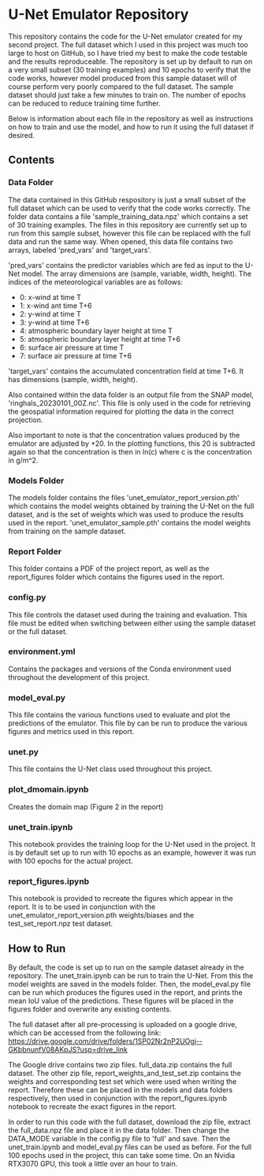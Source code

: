 # U-Net Emulator Repository
This repository contains the code for the U-Net emulator created for my second project. The full dataset which I used
in this project was much too large to host on GitHub, so I have tried my best to make the code testable and the results
reproduceable. The repository is set up by default to run on a very small subset (30 training examples) and 10 epochs to verify that the code works,
however model produced from this sample dataset will of course perform very poorly compared to the full dataset. The sample
dataset should just take a few minutes to train on. The number of epochs can be reduced to reduce training time further.

Below is information about each file in the repository as well as instructions on how to train and use the model,
and how to run it using the full dataset if desired.

## Contents

### Data Folder
The data contained in this GitHub respository is just a small subset of the full dataset which can be used to verify
that the code works correctly. The folder data contains a file 'sample_training_data.npz' which contains a set of 30
training examples. The files in this repository are currently set up to run from this sample subset, however this file 
can be replaced with the full data and run the same way. When opened, this data file contains two arrays, labeled 
'pred_vars' and 'target_vars'. 

'pred_vars' contains the predictor variables which are fed as input to the U-Net model. The array dimensions are 
(sample, variable, width, height). The indices of the meteorological variables are as follows:

- 0: x-wind at time T
- 1: x-wind ant time T+6
- 2: y-wind at time T
- 3: y-wind at time T+6
- 4: atmospheric boundary layer height at time T
- 5: atmospheric boundary layer height at time T+6
- 6: surface air pressure at time T
- 7: surface air pressure at time T+6

'target_vars' contains the accumulated concentration field at time T+6. It has dimensions (sample, width, height).

Also contained within the data folder is an output file from the SNAP model, 'ringhals_20230101_00Z.nc'. This file is
only used in the code for retrieving the geospatial information required for plotting the data in the correct
projection.

Also important to note is that the concentration values produced by the emulator are adjusted by +20. In the plotting 
functions, this 20 is subtracted again so that the concentration is then in ln(c) where c is the concentration
in g/m^2.

### Models Folder
The models folder contains the files 'unet_emulator_report_version.pth' which contains the model weights obtained by training 
the U-Net on the full dataset, and is the set of weights which was used to produce the results used in the report. 
'unet_emulator_sample.pth' contains the model weights from training on the sample dataset.

### Report Folder
This folder contains a PDF of the project report, as well as the report_figures folder which contains the figures used in the report.

### config.py
This file controls the dataset used during the training and evaluation. This file must be edited when switching
between either using the sample dataset or the full dataset.

### environment.yml
Contains the packages and versions of the Conda environment used throughout the development of this project.

### model_eval.py
This file contains the various functions used to evaluate and plot the predictions of the emulator. This file by 
can be run to produce the various figures and metrics used in this report.

### unet.py
This file contains the U-Net class used throughout this project. 

### plot_dmomain.ipynb
Creates the domain map (Figure 2 in the report)

### unet_train.ipynb
This notebook provides the training loop for the U-Net used in the project. It is by default set up to run with 10 epochs as
an example, however it was run with 100 epochs for the actual project.

### report_figures.ipynb
This notebook is provided to recreate the figures which appear in the report. It is to be used in conjunction with the unet_emulator_report_version.pth weights/biases
and the test_set_report.npz test dataset.

## How to Run
By default, the code is set up to run on the sample dataset already in the repository. The unet_train.ipynb can be run
to train the U-Net. From this the model weights are saved in the models folder. Then, the model_eval.py file can be run
which produces the figures used in the report, and prints the mean IoU value of the predictions. These figures will be
placed in the figures folder and overwrite any existing contents.

The full dataset after all pre-processing is uploaded on a google drive, which can be accessed from the 
following link: https://drive.google.com/drive/folders/1SP02Nr2nP2UOgj--GKbbnunfV08AKpJS?usp=drive_link 

The Google drive contains two zip files. full_data.zip contains the full dataset. The other zip file, report_weights_and_test_set.zip
contains the weights and corresponding test set which were used when writing the report. Therefore these can be placed in the models and data folders respectively, 
then used in conjunction with the report_figures.ipynb notebook to recreate the exact figures in the report.

In order to run this code with the full dataset, download the zip file, extract the full_data.npz file and place it in the data folder.
Then change the DATA_MODE variable in the config.py file to 'full' and save. Then the unet_train.ipynb and model_eval.py
files can be used as before. For the full 100 epochs used in the project, this can take some time. On an Nvidia RTX3070 GPU, this took a little over an 
hour to train.
